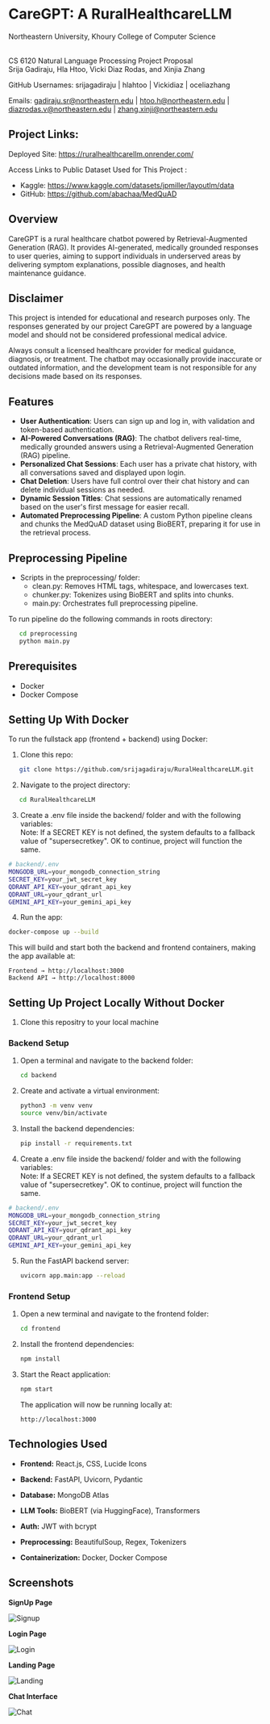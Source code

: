 # CareGPT: A RuralHealthcareLLM

Northeastern University, Khoury College of Computer Science<br><br>

CS 6120 Natural Language Processing Project Proposal<br>
Srija Gadiraju, Hla Htoo, Vicki Diaz Rodas, and Xinjia Zhang<br>

GitHub Usernames: srijagadiraju | hlahtoo | Vickidiaz | oceliazhang<br>

Emails: gadiraju.sr@northeastern.edu | htoo.h@northeastern.edu | diazrodas.v@northeastern.edu | zhang.xinji@northeastern.edu<br>

## Project Links:

Deployed Site: https://ruralhealthcarellm.onrender.com/

Access Links to Public Dataset Used for This Project :

- Kaggle: https://www.kaggle.com/datasets/jpmiller/layoutlm/data
- GitHub: https://github.com/abachaa/MedQuAD

## Overview

CareGPT is a rural healthcare chatbot powered by Retrieval-Augmented Generation (RAG). It provides AI-generated, medically grounded responses to user queries, aiming to support individuals in underserved areas by delivering symptom explanations, possible diagnoses, and health maintenance guidance.

## Disclaimer

This project is intended for educational and research purposes only. The responses generated by our project CareGPT are powered by a language model and should not be considered professional medical advice.

Always consult a licensed healthcare provider for medical guidance, diagnosis, or treatment. The chatbot may occasionally provide inaccurate or outdated information, and the development team is not responsible for any decisions made based on its responses.

## Features

- **User Authentication**: Users can sign up and log in, with validation and token-based authentication.
- **AI-Powered Conversations (RAG)**: The chatbot delivers real-time, medically grounded answers using a Retrieval-Augmented Generation (RAG) pipeline.
- **Personalized Chat Sessions**: Each user has a private chat history, with all conversations saved and displayed upon login.
- **Chat Deletion**: Users have full control over their chat history and can delete individual sessions as needed.
- **Dynamic Session Titles**: Chat sessions are automatically renamed based on the user's first message for easier recall.
- **Automated Preprocessing Pipeline**: A custom Python pipeline cleans and chunks the MedQuAD dataset using BioBERT, preparing it for use in the retrieval process.

## Preprocessing Pipeline

- Scripts in the preprocessing/ folder:
  - clean.py: Removes HTML tags, whitespace, and lowercases text.
  - chunker.py: Tokenizes using BioBERT and splits into chunks.
  - main.py: Orchestrates full preprocessing pipeline.

To run pipeline do the following commands in roots directory:

```bash
   cd preprocessing
   python main.py
```

## Prerequisites

- Docker
- Docker Compose

## Setting Up With Docker

To run the fullstack app (frontend + backend) using Docker:

1. Clone this repo:

```bash
   git clone https://github.com/srijagadiraju/RuralHealthcareLLM.git
```

2. Navigate to the project directory:

```bash
   cd RuralHealthcareLLM
```

3. Create a .env file inside the backend/ folder and with the following variables:
   <br>Note: If a SECRET KEY is not defined, the system defaults to a fallback value of "supersecretkey". OK to continue, project will function the same.<br>

```bash
# backend/.env
MONGODB_URL=your_mongodb_connection_string
SECRET_KEY=your_jwt_secret_key
QDRANT_API_KEY=your_qdrant_api_key
QDRANT_URL=your_qdrant_url
GEMINI_API_KEY=your_gemini_api_key
```

4. Run the app:

```bash
docker-compose up --build
```

This will build and start both the backend and frontend containers, making the app available at:

```nginx
Frontend → http://localhost:3000
Backend API → http://localhost:8000
```

## Setting Up Project Locally Without Docker

1. Clone this repositry to your local machine

### Backend Setup

1. Open a terminal and navigate to the backend folder:
   ```bash
   cd backend
   ```
2. Create and activate a virtual environment:
   ```bash
   python3 -m venv venv
   source venv/bin/activate
   ```
3. Install the backend dependencies:

   ```bash
   pip install -r requirements.txt
   ```

4. Create a .env file inside the backend/ folder and with the following variables:
   <br>Note: If a SECRET KEY is not defined, the system defaults to a fallback value of "supersecretkey". OK to continue, project will function the same.<br>

```bash
# backend/.env
MONGODB_URL=your_mongodb_connection_string
SECRET_KEY=your_jwt_secret_key
QDRANT_API_KEY=your_qdrant_api_key
QDRANT_URL=your_qdrant_url
GEMINI_API_KEY=your_gemini_api_key
```

5. Run the FastAPI backend server:

   ```bash
   uvicorn app.main:app --reload
   ```

### Frontend Setup

1. Open a new terminal and navigate to the frontend folder:
   ```bash
   cd frontend
   ```
2. Install the frontend dependencies:
   ```bash
   npm install
   ```
3. Start the React application:

   ```bash
   npm start
   ```

   The application will now be running locally at:

   ```arduino
   http://localhost:3000
   ```

## Technologies Used

- **Frontend:** React.js, CSS, Lucide Icons

- **Backend:** FastAPI, Uvicorn, Pydantic

- **Database:** MongoDB Atlas

- **LLM Tools:** BioBERT (via HuggingFace), Transformers

- **Auth:** JWT with bcrypt

- **Preprocessing:** BeautifulSoup, Regex, Tokenizers
- **Containerization:** Docker, Docker Compose

## Screenshots

**SignUp Page**

![Signup](screenshots/signup.png)

**Login Page**

![Login](screenshots/login.png)

**Landing Page**

![Landing](screenshots/landingPage.png)

**Chat Interface**

![Chat](screenshots/chatPage.png)
